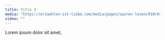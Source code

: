 ```yaml
---
title: Title 3
media: "https://erzaehlen-ist-liebe.com/media/pages/spuren-lesen/910c9cf077-1614549470/spuren-lesen.jpeg"
video: ""
---
```


Lorem ipsum dolor sit amet,